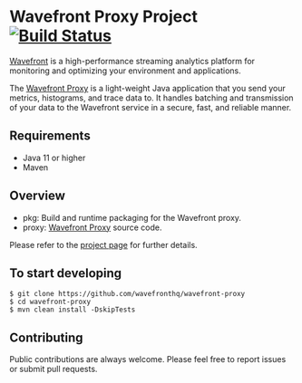 # Wavefront Proxy Project [![Build Status](https://travis-ci.org/wavefrontHQ/wavefront-proxy.svg?branch=master)](https://travis-ci.org/wavefrontHQ/wavefront-proxy)

[Wavefront](https://docs.wavefront.com/) is a high-performance streaming analytics platform for monitoring and optimizing your environment and applications.

The [Wavefront Proxy](https://docs.wavefront.com/proxies.html) is a light-weight Java application that you send your metrics, histograms, and trace data to. It handles batching and transmission of your data to the Wavefront service in a secure, fast, and reliable manner.

## Requirements
  * Java 11 or higher
  * Maven

## Overview
  * pkg: Build and runtime packaging for the Wavefront proxy.
  * proxy: [Wavefront Proxy](https://docs.wavefront.com/proxies.html) source code.

  Please refer to the [project page](https://github.com/wavefrontHQ/wavefront-proxy/tree/master/proxy) for further details.

## To start developing

```
$ git clone https://github.com/wavefronthq/wavefront-proxy
$ cd wavefront-proxy
$ mvn clean install -DskipTests
```

## Contributing
Public contributions are always welcome. Please feel free to report issues or submit pull requests.
